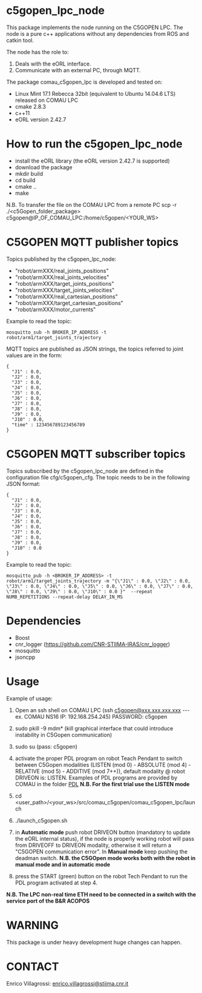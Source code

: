 # c5gopen_lpc_node

This package implements the node running on the C5GOPEN LPC. The node is a pure c++ applications without any dependencies from ROS and catkin tool.

The node has the role to:
1. Deals with the eORL interface.
2. Communicate with an external PC, through MQTT.

The package comau_c5gopen_lpc is developed and tested on:
- Linux Mint 17.1 Rebecca 32bit (equivalent to Ubuntu 14.04.6 LTS) released on COMAU LPC
- cmake 2.8.3
- c++11
- eORL version 2.42.7



# How to run the c5gopen_lpc_node
- install the eORL library (the eORL version 2.42.7 is supported)
- download the package
- mkdir build
- cd build
- cmake ..
- make

N.B. To transfer the file on the COMAU LPC from a remote PC scp -r ./<c5Gopen_folder_package> c5gopen@IP_OF_COMAU_LPC:/home/c5gopen/<YOUR_WS>


# C5GOPEN MQTT publisher topics

Topics published by the c5gopen_lpc_node:
- "robot/armXXX/real_joints_positions"
- "robot/armXXX/real_joints_velocities"
- "robot/armXXX/target_joints_positions"
- "robot/armXXX/target_joints_velocities"
- "robot/armXXX/real_cartesian_positions"
- "robot/armXXX/target_cartesian_positions"
- "robot/armXXX/motor_currents"

Example to read the topic:
```
mosquitto_sub -h BROKER_IP_ADDRESS -t robot/arm1/target_joints_trajectory
```

MQTT topics are published as JSON strings, the topics referred to joint values are in the form:
```
{
  "J1" : 0.0, 
  "J2" : 0.0,
  "J3" : 0.0,
  "J4" : 0.0,
  "J5" : 0.0,
  "J6" : 0.0,
  "J7" : 0.0,
  "J8" : 0.0,
  "J9" : 0.0,
  "J10" : 0.0,
  "time" : 123456789123456789
}
```


# C5GOPEN MQTT subscriber topics

Topics subscribed by the c5gopen_lpc_node are defined in the configuration file cfg/c5gopen_cfg. The topic needs to be in the following JSON format:
```
{
  "J1" : 0.0, 
  "J2" : 0.0,
  "J3" : 0.0,
  "J4" : 0.0,
  "J5" : 0.0,
  "J6" : 0.0,
  "J7" : 0.0,
  "J8" : 0.0,
  "J9" : 0.0,
  "J10" : 0.0
}
```

Example to read the topic:
```
mosquitto_pub -h <BROKER_IP_ADDRESS> -t robot/arm1/target_joints_trajectory -m "{\"J1\" : 0.0, \"J2\" : 0.0, \"J3\" : 0.0, \"J4\" : 0.0, \"J5\" : 0.0, \"J6\" : 0.0, \"J7\" : 0.0, \"J8\" : 0.0, \"J9\" : 0.0, \"J10\" : 0.0 }"  --repeat NUMB_REPETITIONS --repeat-delay DELAY_IN_MS
```

# Dependencies

- Boost
- cnr_logger (https://github.com/CNR-STIIMA-IRAS/cnr_logger)
- mosquitto 
- jsoncpp


# Usage

Example of usage:

1) Open an ssh shell on COMAU LPC (ssh c5gopen@xxx.xxx.xxx.xxx --- ex. COMAU NS16 IP: 192.168.254.245) PASSWORD: c5gopen

2) sudo pkill -9 mdm* (kill graphical interface that could introduce instability in C5Gopen communication)

3) sudo su (pass: c5gopen)

4) activate the proper PDL program on robot Teach Pendant to switch between C5Gopen modalities (LISTEN (mod 0) - ABSOLUTE (mod 4) - RELATIVE (mod 5) - ADDITIVE (mod 7++)), default modality @ robot DRIVEON is: LISTEN. Examples of PDL programs are provided by COMAU in the folder [PDL](https://github.com/CNR-STIIMA-IRAS/comau_c5gopen/tree/master/comau_c5gopen_lpc/PDL) **N.B. For the first trial use the LISTEN mode** 

5) cd <user_path>/<your_ws>/src/comau_c5gopen/comau_c5gopen_lpc/launch 

6) ./launch_c5gopen.sh

7) in **Automatic mode** push robot DRIVEON button (mandatory to update the eORL internal status), if the node is properly working robot will pass from DRIVEOFF to DRIVEON modality, otherwise it will return a "C5GOPEN communication error". In **Manual mode** keep pushing the deadman switch. **N.B. the C5GOpen mode works both with the robot in manual mode and in automatic mode**

8) press the START (green) button on the robot Tech Pendant to run the PDL program activated at step 4.


**N.B. The LPC non-real time ETH need to be connected in a switch with the service port of the B&R ACOPOS**


# WARNING

This package is under heavy development huge changes can happen.


# CONTACT
Enrico Villagrossi: enrico.villagrossi@stiima.cnr.it


